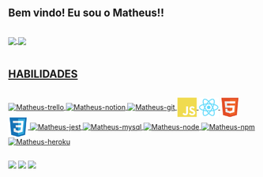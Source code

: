 ## Bem vindo! Eu sou o Matheus!!

<br>
<div display="inline-block">
  <a href="https://github.com/matheus-luz">
  <img align="center" height="145em" src="https://github-readme-stats.vercel.app/api?username=matheus-luz&show_icons=true&theme=dracula&include_all_commits=true&count_private=true"/>
  <img align="center" height="145em" src="https://github-readme-stats.vercel.app/api/top-langs/?username=matheus-luz&layout=compact&langs_count=7&theme=dracula"/>
</div>
  
  <br>
  <h2>HABILIDADES</h2>
<div style="display: inline_block"><br>
  <img align="center" alt="Matheus-trello" height="60" width="60" src="https://cdn.jsdelivr.net/gh/devicons/devicon/icons/trello/trello-plain-wordmark.svg" />
  <img align="center" alt="Matheus-notion" height="45" width="40" src="https://img.icons8.com/ios/50/000000/notion.png"/>
  <img align="center" alt="Matheus-git" height="50" width="40" src="https://cdn.jsdelivr.net/gh/devicons/devicon/icons/git/git-original.svg" />
  <img align="center" alt="Matheus-js" height="40" width="40" src="https://raw.githubusercontent.com/devicons/devicon/master/icons/javascript/javascript-plain.svg">
  <img align="center" alt="Matheus-react" height="40" width="40" src="https://raw.githubusercontent.com/devicons/devicon/master/icons/react/react-original.svg">
  <img align="center" alt="Matheus-HTML" height="40" width="40" src="https://raw.githubusercontent.com/devicons/devicon/master/icons/html5/html5-original.svg">
  <img align="center" alt="Matheus-CSS" height="40" width="40" src="https://raw.githubusercontent.com/devicons/devicon/master/icons/css3/css3-original.svg">
  <img align="center" alt="Matheus-jest" height="40" width="40" src="https://cdn.jsdelivr.net/gh/devicons/devicon/icons/jest/jest-plain.svg" />
  <img align="center" alt="Matheus-mysql" height="60" width="60" src="https://cdn.jsdelivr.net/gh/devicons/devicon/icons/mysql/mysql-original-wordmark.svg" />
  <img align="center" alt="Matheus-node" height="40" width="40" src="https://cdn.jsdelivr.net/gh/devicons/devicon/icons/nodejs/nodejs-original.svg" />
  <img align="center" alt="Matheus-npm" height="40" width="35" src="https://cdn.jsdelivr.net/gh/devicons/devicon/icons/npm/npm-original-wordmark.svg" />
  <img align="center" alt="Matheus-heroku" height="40" width="35" src="https://cdn.jsdelivr.net/gh/devicons/devicon/icons/heroku/heroku-original.svg" />
</div>
  
  ##
 
<div> 
  <a href="https://instagram.com/omatheus_luz" target="_blank"><img src="https://img.shields.io/badge/-Instagram-%23E4405F?style=for-the-badge&logo=instagram&logoColor=white" target="_blank"></a>
  <a href = "mailto:luz.matheus11@gmail.com"><img src="https://img.shields.io/badge/-Gmail-%23333?style=for-the-badge&logo=gmail&logoColor=white" target="_blank"></a>
  <a href="https://www.linkedin.com/in/omatheus-luz" target="_blank"><img src="https://img.shields.io/badge/-LinkedIn-%230077B5?style=for-the-badge&logo=linkedin&logoColor=white" target="_blank"></a> 
 
</div>
